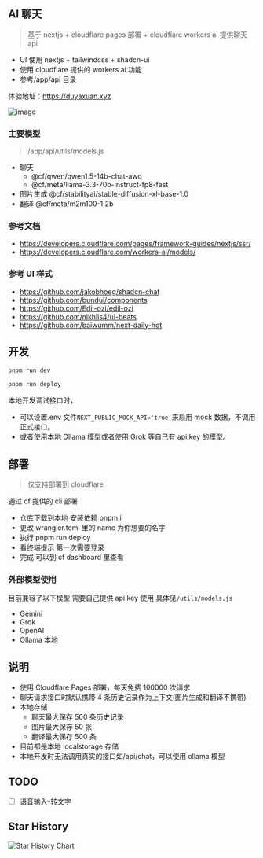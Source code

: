 ## AI 聊天

> 基于 nextjs + cloudflare pages 部署 + cloudflare workers ai 提供聊天 api

- UI 使用 nextjs + tailwindcss + shadcn-ui
- 使用 cloudflare 提供的 workers ai 功能
- 参考/app/api 目录

体验地址：https://duyaxuan.xyz

![image](https://github.com/user-attachments/assets/fe25176f-8b02-4f7b-918b-08a512224647)

### 主要模型

> /app/api/utils/models.js

- 聊天
  - @cf/qwen/qwen1.5-14b-chat-awq
  - @cf/meta/llama-3.3-70b-instruct-fp8-fast
- 图片生成 @cf/stabilityai/stable-diffusion-xl-base-1.0
- 翻译 @cf/meta/m2m100-1.2b

### 参考文档

- https://developers.cloudflare.com/pages/framework-guides/nextjs/ssr/
- https://developers.cloudflare.com/workers-ai/models/

### 参考 UI 样式

- https://github.com/jakobhoeg/shadcn-chat
- https://github.com/bundui/components
- https://github.com/Edil-ozi/edil-ozi
- https://github.com/nikhils4/ui-beats
- https://github.com/baiwumm/next-daily-hot

## 开发

```bash
pnpm run dev

pnpm run deploy
```

本地开发调试接口时，

- 可以设置.env 文件`NEXT_PUBLIC_MOCK_API='true'`来启用 mock 数据，不调用正式接口。
- 或者使用本地 Ollama 模型或者使用 Grok 等自己有 api key 的模型。

## 部署

> 仅支持部署到 cloudflare

通过 cf 提供的 cli 部署

- 仓库下载到本地 安装依赖 pnpm i
- 更改 wrangler.toml 里的 name 为你想要的名字
- 执行 pnpm run deploy
- 看终端提示 第一次需要登录
- 完成 可以到 cf dashboard 里查看

### 外部模型使用

目前兼容了以下模型 需要自己提供 api key 使用 具体见`/utils/models.js`

- Gemini
- Grok
- OpenAI
- Ollama 本地

## 说明

- 使用 Cloudflare Pages 部署，每天免费 100000 次请求
- 聊天请求接口时默认携带 4 条历史记录作为上下文(图片生成和翻译不携带)
- 本地存储
  - 聊天最大保存 500 条历史记录
  - 图片最大保存 50 张
  - 翻译最大保存 500 条
- 目前都是本地 localstorage 存储
- 本地开发时无法调用真实的接口如/api/chat，可以使用 ollama 模型

## TODO

- [ ] 语音输入-转文字

## Star History

[![Star History Chart](https://api.star-history.com/svg?repos=wuyangwang/my-chat-web&type=Date)](https://star-history.com/#wuyangwang/my-chat-web&Date)

